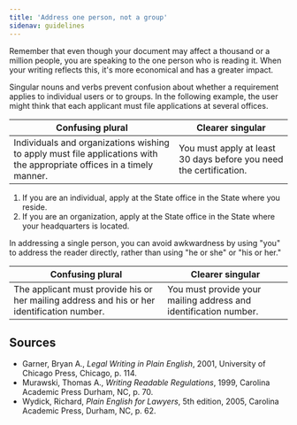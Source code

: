 ```yaml
---
title: 'Address one person, not a group'
sidenav: guidelines
---
```


Remember that even though your document may affect a thousand or a million people, you are speaking to the one person who is reading it. When your writing reflects this, it's more economical and has a greater impact.

Singular nouns and verbs prevent confusion about whether a requirement applies to individual users or to groups. In the following example, the user might think that each applicant must file applications at several offices.

Confusing plural                                                                                                       | Clearer singular
---------------------------------------------------------------------------------------------------------------------- | ------------------------------------------------------------------
Individuals and organizations wishing to apply must file applications with the appropriate offices in a timely manner. | You must apply at least 30 days before you need the certification.

1. If you are an individual, apply at the State office in the State where you reside.
2. If you are an organization, apply at the State office in the State where your headquarters is located.

In addressing a single person, you can avoid awkwardness by using "you" to address the reader directly, rather than using "he or she" or "his or her."

Confusing plural                                                                            | Clearer singular
------------------------------------------------------------------------------------------- | ----------------------------------------------------------------
The applicant must provide his or her mailing address and his or her identification number. | You must provide your mailing address and identification number.

## Sources

- Garner, Bryan A., _Legal Writing in Plain English_, 2001, University of Chicago Press, Chicago, p. 114.
- Murawski, Thomas A., _Writing Readable Regulations_, 1999, Carolina Academic Press Durham, NC, p. 70.
- Wydick, Richard, _Plain English for Lawyers_, 5th edition, 2005, Carolina Academic Press, Durham, NC, p. 62.
